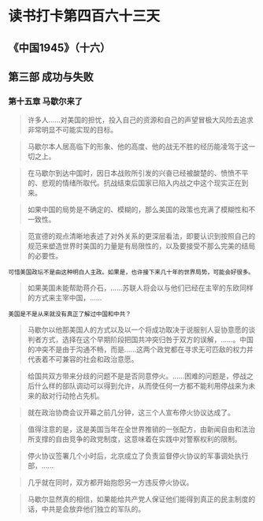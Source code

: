 # 读书打卡第四百六十三天
## 《中国1945》（十六）
## 第三部 成功与失败
### 第十五章 马歇尔来了

> 许多人……对美国的担忧，投入自己的资源和自己的声望冒极大风险去追求非常明显不可能实现的目标。

> 马歇尔本人居高临下的形象、他的高度、他的战无不胜的经历能凌驾于这一切之上。

> 在马歇尔到达中国时，因日本战败所引发的兴奋已经被酸楚的、愤愤不平的、悲观的情绪所取代。抗战结束后国家已陷入内战之中这个现实正在到来。

> 如果中国的局势是不确定的、模糊的，那么美国的政策也充满了模糊性和不一致性。

> 范宣德的观点清晰地表述了对外关系的更深层看法，即要认识到按照自己的规范来塑造世界时美国的力量是有局限性的，以及要接受不那么完美的结局的必要性。
```
可惜美国政坛不是由这种明白人主政。如果是，也许接下来几十年的世界局势，可能会好很多。
```
> 如果美国未能帮助蒋介石，……苏联人将会以与他们已经在主宰的东欧同样的方式来主宰中国，……
```
美国是不是从来就没有真正了解过中国和中共？
```
> 马歇尔以他那美国人的方式以及以一个将成功取决于说服别人妥协意愿的谈判者方式，选择在这个早期阶段把国共冲突归咎于双方的误解，……。中国的冲突不是由于沟通不畅，而是……这两个政党都在寻求无可匹敌的权力并代表着不可兼容的社会和政治意愿。

> 给国共双方带来分歧的问题不是是否同意停火。……困难的问题是，停战之后什么样的部队调动可以得到允许，从而使任何一方都不能利用停战来为未来的敌对行动抢占先机。

> 就在政治协商会议开幕之前几分钟，这三个人宣布停火协议达成了。

> 值得注意的是，这是美国当年在全世界推销的一张配方，由新闻自由和法治所支撑的自由竞争的政党制度，这意味着在实践中对警察权利的限制。

> 停火协议签署几个小时后，北京成立了负责监督停火协议的军事调处执行部，……

> 几乎就在同时，双方都开始抱怨另一方违反停火协议。

> 马歇尔显然真的相信，如果能给共产党人保证他们能得到真正的民主制度的话，中共是会放弃他们独立的军队的。
